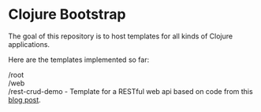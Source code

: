 # Clojure Bootstrap

The goal of this repository is to host templates for all kinds of Clojure applications.

Here are the templates implemented so far:

/root  
  /web  
    /rest-crud-demo - Template for a RESTful web api based on code from this [blog post](https://www.codementor.io/@tamizhvendan/developing-restful-apis-in-clojure-using-compojure-api-and-toucan-part-1-oc6yzsigc).
